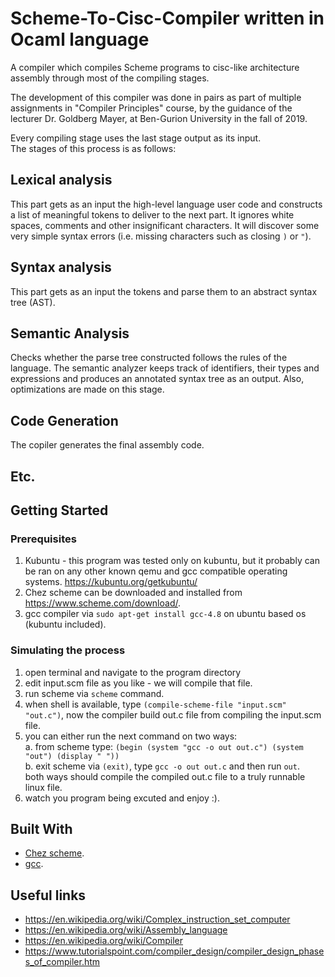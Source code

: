 # Scheme-To-Cisc-Compiler written in Ocaml language

A compiler which compiles Scheme programs to cisc-like architecture assembly through most of the compiling stages.

The development of this compiler was done in pairs as part of multiple assignments in "Compiler Principles" course, by the guidance of the lecturer Dr. Goldberg Mayer, at Ben-Gurion University in the fall of 2019.

Every compiling stage uses the last stage output as its input.</br>
The stages of this process is as follows:

## Lexical analysis

This part gets as an input the high-level language user code and constructs a list of meaningful tokens to deliver to the next part. It ignores white spaces, comments and other insignificant characters. It will discover some very simple syntax errors (i.e. missing characters such as closing `)` or `"`).

## Syntax analysis

This part gets as an input the tokens and parse them to an abstract syntax tree (AST).

## Semantic Analysis

Checks whether the parse tree constructed follows the rules of the language. The semantic analyzer keeps track of identifiers, their types and expressions and produces an annotated syntax tree as an output.
Also, optimizations are made on this stage.

## Code Generation

The copiler generates the final assembly code.

## Etc.


## Getting Started
### Prerequisites

1. Kubuntu - this program was tested only on kubuntu, but it probably can be ran on any other known qemu and gcc compatible operating systems.
	https://kubuntu.org/getkubuntu/</br>
2. Chez scheme
	can be downloaded and installed from https://www.scheme.com/download/.
3. gcc compiler
	via ```sudo apt-get install gcc-4.8``` on ubuntu based os (kubuntu included).

### Simulating the process

1. open terminal and navigate to the program directory
2. edit input.scm file as you like - we will compile that file.
3. run scheme via `scheme` command.
4. when shell is available, type `(compile-scheme-file "input.scm" "out.c")`, now the compiler build out.c file from compiling the input.scm file.
5. you can either run the next command on two ways:</br>
	a. from scheme type: `(begin (system "gcc -o out out.c") (system "out") (display " "))`</br>
	b. exit scheme via `(exit)`, type `gcc -o out out.c` and then run `out`.</br>
	both ways should compile the compiled out.c file to a truly runnable linux file.</br>
6. watch you program being excuted and enjoy :).

## Built With

* [Chez scheme](https://www.scheme.com/download/).
* [gcc](https://gcc.gnu.org/).

## Useful links

* https://en.wikipedia.org/wiki/Complex_instruction_set_computer
* https://en.wikipedia.org/wiki/Assembly_language
* https://en.wikipedia.org/wiki/Compiler
* https://www.tutorialspoint.com/compiler_design/compiler_design_phases_of_compiler.htm

